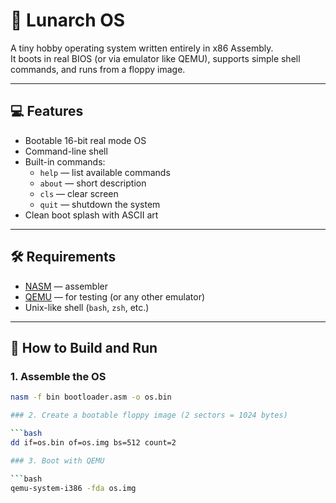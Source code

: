 # 🌙 Lunarch OS

A tiny hobby operating system written entirely in x86 Assembly.  
It boots in real BIOS (or via emulator like QEMU), supports simple shell commands, and runs from a floppy image.

---

## 💻 Features

- Bootable 16-bit real mode OS
- Command-line shell
- Built-in commands:
  - `help` — list available commands
  - `about` — short description
  - `cls` — clear screen
  - `quit` — shutdown the system
- Clean boot splash with ASCII art

---

## 🛠 Requirements

- [NASM](https://www.nasm.us/) — assembler
- [QEMU](https://www.qemu.org/) — for testing (or any other emulator)
- Unix-like shell (`bash`, `zsh`, etc.)

---

## 🚀 How to Build and Run

### 1. Assemble the OS

```bash
nasm -f bin bootloader.asm -o os.bin

### 2. Create a bootable floppy image (2 sectors = 1024 bytes)

```bash
dd if=os.bin of=os.img bs=512 count=2

### 3. Boot with QEMU

```bash
qemu-system-i386 -fda os.img

